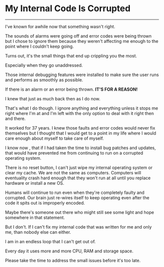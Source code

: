 # My Internal Code Is Corrupted

---

I've known for awhile now that something wasn't right.

The sounds of alarms were going off and error codes were being thrown but I chose to ignore them because they weren't affecting me enough to the point where I couldn't keep going.

Turns out, it's the small things that end up crippling you the most.

Especially when they go unaddressed.

Those internal debugging features were installed to make sure the user runs and performs as smoothly as possible.

If there is an alarm or an error being thrown. **IT'S FOR A REASON!**

I knew that just as much back then as I do now.

That's what I do though. I ignore anything and everything unless it stops me right where I'm at and I'm left with the only option to deal with it right then and there.

It worked for 37 years. I knew those faults and error codes would never fix themselves but I thought that I would get to a point in my life where I would care enough about myself to take care of myself.

I know now , that if I had taken the time to install bug patches and updates, that would have prevented me from continuing to run on a corrupted operating system.  

There is no reset button, I can't just wipe my internal operating system or clear my cache. We are not the same as computers. Computers will eventuality crash hard enough that they won't run at all until you replace hardware or install a new OS.

Humans will continue to run even when they're completely faulty and corrupted. Our brain just re-wires itself to keep operating even after the code it spits out is improperly encoded.

Maybe there's someone out there who might still see some light and hope somewhere in that statement.

But I don't. If I can't fix my internal code that was written for me and only me, than nobody else can either.

I am in an endless loop that I can't get out of.

Every day it uses more and more CPU, RAM and storage space.  

Please take the time to address the small issues before it's too late.
